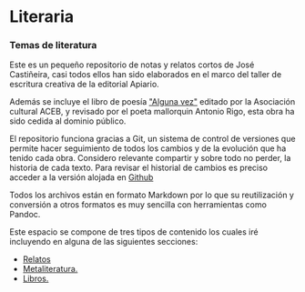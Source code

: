 # Literaria

### Temas de literatura

Este es un pequeño repositorio de notas y relatos cortos de José Castiñeira, casi todos ellos han sido elaborados en el marco del taller de escritura creativa de la editorial Apiario. 

Además se incluye el libro de poesía ["Alguna vez"](https://www.bibliotecavirtualaceb.org/alguna-vez/#) editado por la Asociación cultural ACEB, y revisado por el poeta mallorquin Antonio Rigo, esta obra ha sido cedida al dominio público. 

El repositorio funciona gracias a Git, un sistema de control de versiones que permite hacer seguimiento de todos los cambios y de la evolución que ha tenido cada obra. Considero relevante compartir y sobre todo no perder, la historia de cada texto.  Para revisar el historial de cambios es preciso acceder a la versión alojada en [Github](https://github.com/jmcastinheira/literaria) 

Todos los archivos están en formato Markdown por lo que su reutilización y conversión a otros formatos es muy sencilla con herramientas como Pandoc. 

Este espacio se compone de tres tipos de contenido los cuales iré incluyendo en alguna de las siguientes secciones:

- [Relatos](https://notas.entelequia.info/relatos)
- [Metaliteratura.](https://notas.entelequia.info/metaliteraria)
- [Libros.](https://notas.entelequia.info/libros)
